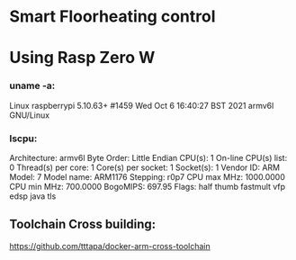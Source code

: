 # Smart Floorheating control

# Using Rasp Zero W

### uname -a:

Linux raspberrypi 5.10.63+ #1459 Wed Oct 6 16:40:27 BST 2021 armv6l GNU/Linux

### lscpu: 

Architecture:        armv6l
Byte Order:          Little Endian
CPU(s):              1
On-line CPU(s) list: 0
Thread(s) per core:  1
Core(s) per socket:  1
Socket(s):           1
Vendor ID:           ARM
Model:               7
Model name:          ARM1176
Stepping:            r0p7
CPU max MHz:         1000.0000
CPU min MHz:         700.0000
BogoMIPS:            697.95
Flags:               half thumb fastmult vfp edsp java tls


## Toolchain Cross building: 
https://github.com/tttapa/docker-arm-cross-toolchain
